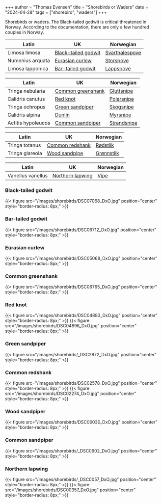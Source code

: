 +++
author = "Thomas Evensen"
title =  "Shorebirds or Waders"
date = "2024-04-28"
tags = ["shorebird", "waders"]
+++

Shorebirds or waders. The Black-tailed godwit is critical threatened in Norway. According to the documentation,
there are only a few hundred couples in Norway.

<!--more-->

| Latin      | UK | Norwegian |
| --------- |  --------- |    --------- |
| Limosa limosa  | [Black-tailed godwit](https://en.wikipedia.org/wiki/Black-tailed_godwit) |   [Svarthalespove](https://no.wikipedia.org/wiki/Svarthalespove)    |
| Numenius arquata  | [Eurasian curlew](https://en.wikipedia.org/wiki/Eurasian_curlew) |   [Storspove](https://no.wikipedia.org/wiki/Storspove)     |
| Limosa lapponica  | [Bar-tailed godwit](https://en.wikipedia.org/wiki/Bar-tailed_godwit) |   [Lappspove](https://no.wikipedia.org/wiki/Lappspove)     |

| Latin      | UK | Norwegian |
| --------- |  --------- |    --------- |
| Tringa nebularia  | [Common greenshank](https://en.wikipedia.org/wiki/Common_greenshank) |   [Gluttsnipe](https://no.wikipedia.org/wiki/Gluttsnipe)     |
| Calidris canutus  | [Red knot](https://en.wikipedia.org/wiki/Red_knot) |   [Polarsnipe](https://no.wikipedia.org/wiki/Polarsnipe)     |
| T⁠ringa ochropus  | [Green sandpiper](https://en.wikipedia.org/wiki/Green_sandpiper) |   [Skogsnipe](https://no.wikipedia.org/wiki/Skogsnipe)     |
| Calidris alpina  | [Dunlin](https://en.wikipedia.org/wiki/Dunlin) |   [Myrsnipe](https://no.wikipedia.org/wiki/Myrsnipe)    |
| Actitis hypoleucos  | [Common sandpiper](https://en.wikipedia.org/wiki/Common_sandpiper) |   [Strandsnipe](https://no.wikipedia.org/wiki/Strandsnipe)     |

| Latin      | UK | Norwegian |
| --------- |  --------- |    --------- |
| Tringa totanus | [Common redshank](https://en.wikipedia.org/wiki/Common_redshank) |  [Rødstilk](https://no.wikipedia.org/wiki/R%C3%B8dstilk) |
| Tringa glareola | [Wood sandpipe](https://en.wikipedia.org/wiki/Wood_sandpiper) |  [Grønnstilk](https://no.wikipedia.org/wiki/Grønnstilk) |

| Latin      | UK | Norwegian |
| --------- |  --------- |    --------- |
| Vanellus vanellus | [Northern lapwing](https://en.wikipedia.org/wiki/Northern_lapwing) |  [Vipe](https://no.wikipedia.org/wiki/Vipe) |

### Black-tailed godwit

{{< figure src="/images/shorebirds/DSC07068_DxO.jpg" position="center" style="border-radius: 8px;" >}}

### Bar-tailed godwit

{{< figure src="/images/shorebirds/DSC06712_DxO.jpg" position="center" style="border-radius: 8px;" >}}

### Eurasian curlew

{{< figure src="/images/shorebirds/DSC05068_DxO.jpg" position="center" style="border-radius: 8px;" >}}

### Common greenshank

{{< figure src="/images/shorebirds/DSC06765_DxO.jpg" position="center" style="border-radius: 8px;" >}}

### Red knot

{{< figure src="/images/shorebirds/DSC04883_DxO.jpg" position="center" style="border-radius: 8px;" >}}
{{< figure src="/images/shorebirds/DSC04896_DxO.jpg" position="center" style="border-radius: 8px;" >}}

### Green sandpiper

{{< figure src="/images/shorebirds/_DSC2872_DxO.jpg" position="center" style="border-radius: 8px;" >}}

### Common redshank

{{< figure src="/images/shorebirds/DSC02578_DxO.jpg" position="center" style="border-radius: 8px;" >}}
{{< figure src="/images/shorebirds/DSC02274_DxO.jpg" position="center" style="border-radius: 8px;" >}}

### Wood sandpiper

{{< figure src="/images/shorebirds/DSC06030_DxO.jpg" position="center" style="border-radius: 8px;" >}}

### Common sandpiper

{{< figure src="/images/shorebirds/_DSC0902_DxO.jpg" position="center" style="border-radius: 8px;" >}}

### Northern lapwing

{{< figure src="/images/shorebirds/_DSC0057_DxO.jpg" position="center" style="border-radius: 8px;" >}}
{{< figure src="/images/shorebirds/DSC00357_DxO.jpg" position="center" style="border-radius: 8px;" >}}
